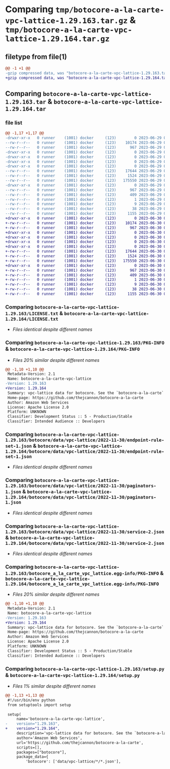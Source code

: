 # Comparing `tmp/botocore-a-la-carte-vpc-lattice-1.29.163.tar.gz` & `tmp/botocore-a-la-carte-vpc-lattice-1.29.164.tar.gz`

## filetype from file(1)

```diff
@@ -1 +1 @@
-gzip compressed data, was "botocore-a-la-carte-vpc-lattice-1.29.163.tar", last modified: Thu Jun 29 01:40:35 2023, max compression
+gzip compressed data, was "botocore-a-la-carte-vpc-lattice-1.29.164.tar", last modified: Fri Jun 30 01:39:18 2023, max compression
```

## Comparing `botocore-a-la-carte-vpc-lattice-1.29.163.tar` & `botocore-a-la-carte-vpc-lattice-1.29.164.tar`

### file list

```diff
@@ -1,17 +1,17 @@
-drwxr-xr-x   0 runner    (1001) docker     (123)        0 2023-06-29 01:40:35.688421 botocore-a-la-carte-vpc-lattice-1.29.163/
--rw-r--r--   0 runner    (1001) docker     (123)    10174 2023-06-29 01:40:35.000000 botocore-a-la-carte-vpc-lattice-1.29.163/LICENSE.txt
--rw-r--r--   0 runner    (1001) docker     (123)      967 2023-06-29 01:40:35.688421 botocore-a-la-carte-vpc-lattice-1.29.163/PKG-INFO
-drwxr-xr-x   0 runner    (1001) docker     (123)        0 2023-06-29 01:40:35.688421 botocore-a-la-carte-vpc-lattice-1.29.163/botocore/
-drwxr-xr-x   0 runner    (1001) docker     (123)        0 2023-06-29 01:40:35.688421 botocore-a-la-carte-vpc-lattice-1.29.163/botocore/data/
-drwxr-xr-x   0 runner    (1001) docker     (123)        0 2023-06-29 01:40:35.688421 botocore-a-la-carte-vpc-lattice-1.29.163/botocore/data/vpc-lattice/
-drwxr-xr-x   0 runner    (1001) docker     (123)        0 2023-06-29 01:40:35.688421 botocore-a-la-carte-vpc-lattice-1.29.163/botocore/data/vpc-lattice/2022-11-30/
--rw-r--r--   0 runner    (1001) docker     (123)    17644 2023-06-29 01:39:43.000000 botocore-a-la-carte-vpc-lattice-1.29.163/botocore/data/vpc-lattice/2022-11-30/endpoint-rule-set-1.json
--rw-r--r--   0 runner    (1001) docker     (123)     1524 2023-06-29 01:39:43.000000 botocore-a-la-carte-vpc-lattice-1.29.163/botocore/data/vpc-lattice/2022-11-30/paginators-1.json
--rw-r--r--   0 runner    (1001) docker     (123)   175550 2023-06-29 01:39:43.000000 botocore-a-la-carte-vpc-lattice-1.29.163/botocore/data/vpc-lattice/2022-11-30/service-2.json
-drwxr-xr-x   0 runner    (1001) docker     (123)        0 2023-06-29 01:40:35.688421 botocore-a-la-carte-vpc-lattice-1.29.163/botocore_a_la_carte_vpc_lattice.egg-info/
--rw-r--r--   0 runner    (1001) docker     (123)      967 2023-06-29 01:40:35.000000 botocore-a-la-carte-vpc-lattice-1.29.163/botocore_a_la_carte_vpc_lattice.egg-info/PKG-INFO
--rw-r--r--   0 runner    (1001) docker     (123)      409 2023-06-29 01:40:35.000000 botocore-a-la-carte-vpc-lattice-1.29.163/botocore_a_la_carte_vpc_lattice.egg-info/SOURCES.txt
--rw-r--r--   0 runner    (1001) docker     (123)        1 2023-06-29 01:40:35.000000 botocore-a-la-carte-vpc-lattice-1.29.163/botocore_a_la_carte_vpc_lattice.egg-info/dependency_links.txt
--rw-r--r--   0 runner    (1001) docker     (123)        9 2023-06-29 01:40:35.000000 botocore-a-la-carte-vpc-lattice-1.29.163/botocore_a_la_carte_vpc_lattice.egg-info/top_level.txt
--rw-r--r--   0 runner    (1001) docker     (123)       38 2023-06-29 01:40:35.688421 botocore-a-la-carte-vpc-lattice-1.29.163/setup.cfg
--rw-r--r--   0 runner    (1001) docker     (123)     1155 2023-06-29 01:40:35.000000 botocore-a-la-carte-vpc-lattice-1.29.163/setup.py
+drwxr-xr-x   0 runner    (1001) docker     (123)        0 2023-06-30 01:39:18.217757 botocore-a-la-carte-vpc-lattice-1.29.164/
+-rw-r--r--   0 runner    (1001) docker     (123)    10174 2023-06-30 01:39:18.000000 botocore-a-la-carte-vpc-lattice-1.29.164/LICENSE.txt
+-rw-r--r--   0 runner    (1001) docker     (123)      967 2023-06-30 01:39:18.217757 botocore-a-la-carte-vpc-lattice-1.29.164/PKG-INFO
+drwxr-xr-x   0 runner    (1001) docker     (123)        0 2023-06-30 01:39:18.217757 botocore-a-la-carte-vpc-lattice-1.29.164/botocore/
+drwxr-xr-x   0 runner    (1001) docker     (123)        0 2023-06-30 01:39:18.217757 botocore-a-la-carte-vpc-lattice-1.29.164/botocore/data/
+drwxr-xr-x   0 runner    (1001) docker     (123)        0 2023-06-30 01:39:18.217757 botocore-a-la-carte-vpc-lattice-1.29.164/botocore/data/vpc-lattice/
+drwxr-xr-x   0 runner    (1001) docker     (123)        0 2023-06-30 01:39:18.217757 botocore-a-la-carte-vpc-lattice-1.29.164/botocore/data/vpc-lattice/2022-11-30/
+-rw-r--r--   0 runner    (1001) docker     (123)    17644 2023-06-30 01:38:31.000000 botocore-a-la-carte-vpc-lattice-1.29.164/botocore/data/vpc-lattice/2022-11-30/endpoint-rule-set-1.json
+-rw-r--r--   0 runner    (1001) docker     (123)     1524 2023-06-30 01:38:31.000000 botocore-a-la-carte-vpc-lattice-1.29.164/botocore/data/vpc-lattice/2022-11-30/paginators-1.json
+-rw-r--r--   0 runner    (1001) docker     (123)   175550 2023-06-30 01:38:31.000000 botocore-a-la-carte-vpc-lattice-1.29.164/botocore/data/vpc-lattice/2022-11-30/service-2.json
+drwxr-xr-x   0 runner    (1001) docker     (123)        0 2023-06-30 01:39:18.217757 botocore-a-la-carte-vpc-lattice-1.29.164/botocore_a_la_carte_vpc_lattice.egg-info/
+-rw-r--r--   0 runner    (1001) docker     (123)      967 2023-06-30 01:39:18.000000 botocore-a-la-carte-vpc-lattice-1.29.164/botocore_a_la_carte_vpc_lattice.egg-info/PKG-INFO
+-rw-r--r--   0 runner    (1001) docker     (123)      409 2023-06-30 01:39:18.000000 botocore-a-la-carte-vpc-lattice-1.29.164/botocore_a_la_carte_vpc_lattice.egg-info/SOURCES.txt
+-rw-r--r--   0 runner    (1001) docker     (123)        1 2023-06-30 01:39:18.000000 botocore-a-la-carte-vpc-lattice-1.29.164/botocore_a_la_carte_vpc_lattice.egg-info/dependency_links.txt
+-rw-r--r--   0 runner    (1001) docker     (123)        9 2023-06-30 01:39:18.000000 botocore-a-la-carte-vpc-lattice-1.29.164/botocore_a_la_carte_vpc_lattice.egg-info/top_level.txt
+-rw-r--r--   0 runner    (1001) docker     (123)       38 2023-06-30 01:39:18.217757 botocore-a-la-carte-vpc-lattice-1.29.164/setup.cfg
+-rw-r--r--   0 runner    (1001) docker     (123)     1155 2023-06-30 01:39:18.000000 botocore-a-la-carte-vpc-lattice-1.29.164/setup.py
```

### Comparing `botocore-a-la-carte-vpc-lattice-1.29.163/LICENSE.txt` & `botocore-a-la-carte-vpc-lattice-1.29.164/LICENSE.txt`

 * *Files identical despite different names*

### Comparing `botocore-a-la-carte-vpc-lattice-1.29.163/PKG-INFO` & `botocore-a-la-carte-vpc-lattice-1.29.164/PKG-INFO`

 * *Files 20% similar despite different names*

```diff
@@ -1,10 +1,10 @@
 Metadata-Version: 2.1
 Name: botocore-a-la-carte-vpc-lattice
-Version: 1.29.163
+Version: 1.29.164
 Summary: vpc-lattice data for botocore. See the `botocore-a-la-carte` package for more info.
 Home-page: https://github.com/thejcannon/botocore-a-la-carte
 Author: Amazon Web Services
 License: Apache License 2.0
 Platform: UNKNOWN
 Classifier: Development Status :: 5 - Production/Stable
 Classifier: Intended Audience :: Developers
```

### Comparing `botocore-a-la-carte-vpc-lattice-1.29.163/botocore/data/vpc-lattice/2022-11-30/endpoint-rule-set-1.json` & `botocore-a-la-carte-vpc-lattice-1.29.164/botocore/data/vpc-lattice/2022-11-30/endpoint-rule-set-1.json`

 * *Files identical despite different names*

### Comparing `botocore-a-la-carte-vpc-lattice-1.29.163/botocore/data/vpc-lattice/2022-11-30/paginators-1.json` & `botocore-a-la-carte-vpc-lattice-1.29.164/botocore/data/vpc-lattice/2022-11-30/paginators-1.json`

 * *Files identical despite different names*

### Comparing `botocore-a-la-carte-vpc-lattice-1.29.163/botocore/data/vpc-lattice/2022-11-30/service-2.json` & `botocore-a-la-carte-vpc-lattice-1.29.164/botocore/data/vpc-lattice/2022-11-30/service-2.json`

 * *Files identical despite different names*

### Comparing `botocore-a-la-carte-vpc-lattice-1.29.163/botocore_a_la_carte_vpc_lattice.egg-info/PKG-INFO` & `botocore-a-la-carte-vpc-lattice-1.29.164/botocore_a_la_carte_vpc_lattice.egg-info/PKG-INFO`

 * *Files 20% similar despite different names*

```diff
@@ -1,10 +1,10 @@
 Metadata-Version: 2.1
 Name: botocore-a-la-carte-vpc-lattice
-Version: 1.29.163
+Version: 1.29.164
 Summary: vpc-lattice data for botocore. See the `botocore-a-la-carte` package for more info.
 Home-page: https://github.com/thejcannon/botocore-a-la-carte
 Author: Amazon Web Services
 License: Apache License 2.0
 Platform: UNKNOWN
 Classifier: Development Status :: 5 - Production/Stable
 Classifier: Intended Audience :: Developers
```

### Comparing `botocore-a-la-carte-vpc-lattice-1.29.163/setup.py` & `botocore-a-la-carte-vpc-lattice-1.29.164/setup.py`

 * *Files 1% similar despite different names*

```diff
@@ -1,13 +1,13 @@
 #!/usr/bin/env python
 from setuptools import setup
 
 setup(
     name='botocore-a-la-carte-vpc-lattice',
-    version="1.29.163",
+    version="1.29.164",
     description='vpc-lattice data for botocore. See the `botocore-a-la-carte` package for more info.',
     author='Amazon Web Services',
     url='https://github.com/thejcannon/botocore-a-la-carte',
     scripts=[],
     packages=["botocore"],
     package_data={
         'botocore': ['data/vpc-lattice/*/*.json'],
```

